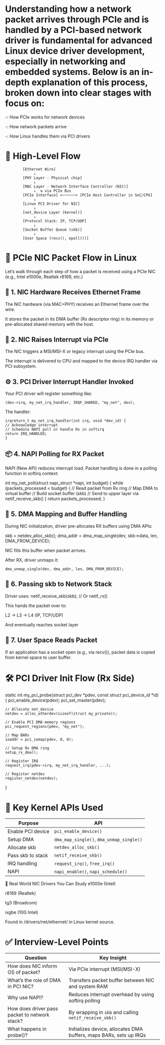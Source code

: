 Understanding how a network packet arrives through PCIe and is handled by a PCI-based network driver is fundamental for advanced Linux device driver development, especially in networking and embedded systems. Below is an in-depth explanation of this process, broken down into clear stages with focus on:
==============================================
-: How PCIe works for network devices

-: How network packets arrive

-: How Linux handles them via PCI drivers

🧩 High-Level Flow
============================================================

            [Ethernet Wire]
                 ↓
            [PHY Layer - Physical chip]
                 ↓
            [MAC Layer - Network Interface Controller (NIC)]
                 ↓  ⇅ via PCIe Bus
            [PCIe Interface] <──────> [PCIe Host Controller in SoC/CPU]
                 ↓
            [Linux PCI Driver for NIC]
                 ↓
            [net_device Layer (kernel)]
                 ↓
            [Protocol Stack: IP, TCP/UDP]
                 ↓
            [Socket Buffer Queue (skb)]
                 ↓
            [User Space (recv(), epoll())]

🔌 PCIe NIC Packet Flow in Linux
==============================================================================================
Let’s walk through each step of how a packet is received using a PCIe NIC (e.g., Intel e1000e, Realtek r8169, etc.)

🧱 1. NIC Hardware Receives Ethernet Frame
---------------------------------------------------------------------------------------------
The NIC hardware (via MAC+PHY) receives an Ethernet frame over the wire.

It stores the packet in its DMA buffer (Rx descriptor ring) in its memory or pre-allocated shared memory with the host.

🔁 2. NIC Raises Interrupt via PCIe
----------------------------------------------------------------------------------------------

The NIC triggers a MSI/MSI-X or legacy interrupt using the PCIe bus.

The interrupt is delivered to CPU and mapped to the device IRQ handler via PCI subsystem.

⚙️ 3. PCI Driver Interrupt Handler Invoked
-------------------------------------------
Your PCI driver will register something like:

    (dev->irq, my_net_irq_handler, IRQF_SHARED, "my_net", dev);

The handler:
    
    irqreturn_t my_net_irq_handler(int irq, void *dev_id) {
    // Acknowledge interrupt
    // Schedule NAPI poll or handle Rx in softirq
    return IRQ_HANDLED;
    }


📦 4. NAPI Polling for RX Packet
-----------------------------------
NAPI (New API) reduces interrupt load. Packet handling is done in a polling function in softirq context:

int my_net_poll(struct napi_struct *napi, int budget) {
    while (packets_processed < budget) {
        // Read packet from Rx ring
        // Map DMA to virtual buffer
        // Build socket buffer (skb)
        // Send to upper layer via netif_receive_skb()
    }
    return packets_processed;
}


📨 5. DMA Mapping and Buffer Handling
---------------------------------------
During NIC initialization, driver pre-allocates RX buffers using DMA APIs:

skb = netdev_alloc_skb();
dma_addr = dma_map_single(dev, skb->data, len, DMA_FROM_DEVICE);

NIC fills this buffer when packet arrives.

After RX, driver unmaps it:

    dma_unmap_single(dev, dma_addr, len, DMA_FROM_DEVICE);

🧵 6. Passing skb to Network Stack
------------------------------------
Driver uses:
    netif_receive_skb(skb);      // Or netif_rx()

This hands the packet over to:

L2 → L3 → L4 (IP, TCP/UDP)

And eventually reaches socket layer


🧍 7. User Space Reads Packet
-------------------------------------
If an application has a socket open (e.g., via recv()), packet data is copied from kernel space to user buffer.

🛠 PCI Driver Init Flow (Rx Side)
===================================

static int my_pci_probe(struct pci_dev *pdev, const struct pci_device_id *id)
{
    pci_enable_device(pdev);
    pci_set_master(pdev);

    // Allocate net_device
    netdev = alloc_etherdev(sizeof(struct my_private));

    // Enable PCI DMA memory regions
    pci_request_regions(pdev, "my_net");

    // Map BARs
    ioaddr = pci_iomap(pdev, 0, 0);

    // Setup Rx DMA ring
    setup_rx_dma();

    // Register IRQ
    request_irq(pdev->irq, my_net_irq_handler, ...);

    // Register netdev
    register_netdev(netdev);
}


🧰 Key Kernel APIs Used
======================================================
| Purpose           | API                                      |
| ----------------- | ---------------------------------------- |
| Enable PCI device | `pci_enable_device()`                    |
| Setup DMA         | `dma_map_single()`, `dma_unmap_single()` |
| Allocate skb      | `netdev_alloc_skb()`                     |
| Pass skb to stack | `netif_receive_skb()`                    |
| IRQ handling      | `request_irq()`, `free_irq()`            |
| NAPI              | `napi_enable()`, `napi_schedule()`       |



🧪 Real World NIC Drivers You Can Study
e1000e (Intel)

r8169 (Realtek)

tg3 (Broadcom)

ixgbe (10G Intel)

Found in /drivers/net/ethernet/ in Linux kernel source.

✅ Interview-Level Points
=============================
| Question                                      | Key Insight                                                        |
| --------------------------------------------- | ------------------------------------------------------------------ |
| How does NIC inform OS of packet?             | Via PCIe interrupt (MSI/MSI-X)                                     |
| What’s the role of DMA in PCI NIC?            | Transfers packet buffer between NIC and system RAM                 |
| Why use NAPI?                                 | Reduces interrupt overhead by using softirq polling                |
| How does driver pass packet to network stack? | By wrapping in `skb` and calling `netif_receive_skb()`             |
| What happens in probe()?                      | Initializes device, allocates DMA buffers, maps BARs, sets up IRQs |






